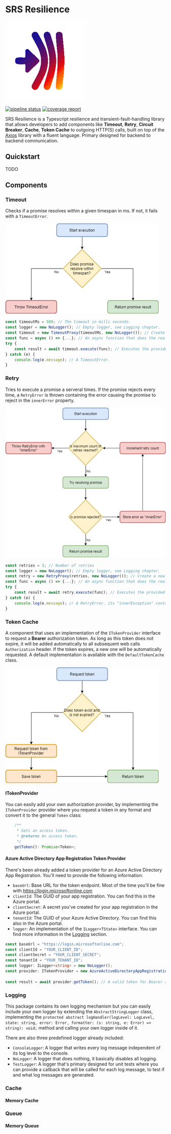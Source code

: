 # SRS Resilience

![icon](./.media/icon.png)

[![pipeline status](https://git.silverraven.eu/silver-raven-software/resilience-typescript/badges/master/pipeline.svg)](https://git.silverraven.eu/silver-raven-software/resilience-typescript/commits/master) [![coverage report](https://git.silverraven.eu/silver-raven-software/resilience-typescript/badges/master/coverage.svg)](https://git.silverraven.eu/silver-raven-software/resilience-typescript/commits/master)

SRS Resilience is a Typescript resilience and transient-fault-handling library that allows developers to add components like **Timeout**, **Retry**, **Circuit Breaker**, **Cache**, **Token Cache** to outgoing HTTP(S) calls, built on top of the [Axios](https://github.com/axios/axios) library with a fluent language. Primary designed for backend to backend communication.

## Quickstart

TODO

## Components

### Timeout

Checks if a promise resolves within a given timespan in ms. If not, it fails with a `TimeoutError`.

![timeout](./.media/timeout.png)

```typescript
const timeoutMs = 500; // The timeout in milli seconds.
const logger = new NoLogger(); // Empty logger, see Logging chapter.
const timeout = new TimeoutProxy(timeoutMs, new NoLogger()); // Create a new timeout proxy.
const func = async () => {...}; // An async function that does the real work and must be resoloved within the timeout
try {
    const result = await timeout.execute(func); // Executes the provided func if it does not resolve within the timespan, a TimeoutError will be thrown, else its result will be returned
} catch (e) {
    console.log(e.message); // A TimeoutError.
}
```

### Retry

Tries to execute a promise a serveral times. If the promise rejects every time, a `RetryError` is thrown containing the error causing the promise to reject in the `innerError` property.

![retry](./.media/retry.png)

```typescript
const retries = 3; // Number of retries
const logger = new NoLogger(); // Empty logger, see Logging chapter.
const retry = new RetryProxy(retries, new NoLogger()); // Create a new retry proxy.
const func = async () => {...}; // An async function that does the real work and shall be retried if it fails
try {
    const result = await retry.execute(func); // Executes the provided func at most three times if it fails.
} catch (e) {
    console.log(e.message); // A RetryError, its "innerException" contains the real error.
}
```

### Token Cache

A component that uses an implementation of the `ITokenProvider` interface to request a **Bearer** authorization token. As long as this token does not expire, it will be added automatically to all subsequent web calls `Authorization` header. If the token expires, a new one will be automatically requested. A default implementation is available with the `DefaultTokenCache` class.

![tokenCache](./.media/tokencache.png)

#### ITokenProvider

You can easily add your own authorization provider, by implementing the `ITokenProvider` provider where you request a token in any format and convert it to the general `Token` class:

```typescript
    /**
     * Gets an access token.
     * @returns An access token.
     */
    getToken(): Promise<Token>;
```

#### Azure Active Directory App Registration Token Provider

There's been already added a token provider for an Azure Active Directory App Registration. You'll need to provide the following information:

* `baseUrl`: Base URL for the token endpoint. Most of the time you'll be fine with <https://login.microsoftonline.com>
* `clientId`: The GUID of your app registration. You can find this in the Azure portal.
* `clientSecret`: A secret you've created for your app registration in the Azure portal.
* `tenantId`: The GUID of your Azure Active Directory. You can find this also in the Azure portal.
* `logger`: An implementation of the `ILogger<TState>` interface. You can find more information in the [Logging](#logging) section.

```typescript
const baseUrl = "https://login.microsoftonline.com";
const clientId = "YOUR_CLIENT_ID";
const clientSecret = "YOUR_CLIENT_SECRET";
const tenantId = "YOUR_TENANT_ID";
const logger: ILogger<string> = new NoLogger();
const provider: ITokenProvider = new AzureActiveDirectoryAppRegistrationTokenProvider(baseUrl, clientId, clientSecret, tenantId, logger);

const result = await provider.getToken(); // A valid token for Bearer authorization that can be used by a token cache.
```

### Logging

This package contains its own logging mechanism but you can easily include your own logger by extending the `AbstractStringLogger` class, implementing the `protected abstract logHandler(logLevel: LogLevel, state: string, error: Error, formatter: (s: string, e: Error) => string): void;` method and calling your own logger inside of it.

There are also three predefined logger already included:

* `ConsoleLogger`: A logger that writes every log message independent of its log level to the console.
* `NoLogger`: A logger that does nothing, it basically disables all logging.
* `TestLogger`: A logger that's primary designed for unit tests where you can provide a callback that will be called for each log message, to test if and what log messages are generated.

### Cache

#### Memory Cache

### Queue

#### Memory Queue
